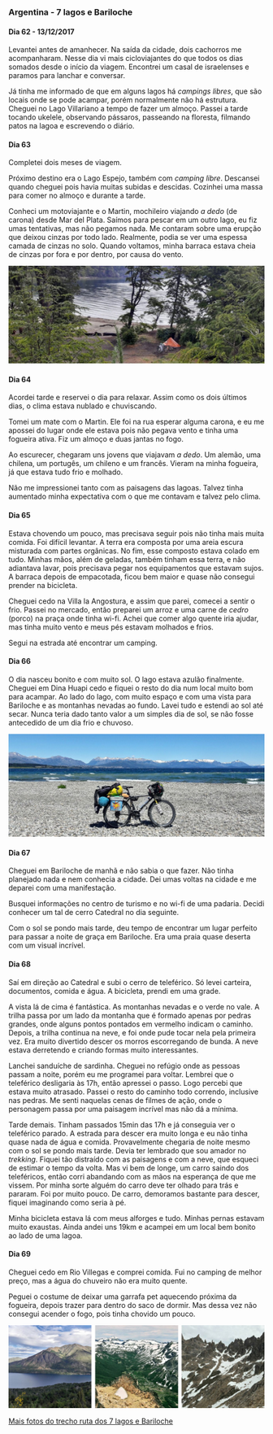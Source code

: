 

### Argentina - 7 lagos e Bariloche

#### Dia 62 - 13/12/2017

Levantei antes de amanhecer.
Na saída da cidade, dois cachorros me acompanharam.
Nesse dia vi mais cicloviajantes do que todos os dias somados desde o início da viagem.
Encontrei um casal de israelenses e paramos para lanchar e conversar.

Já tinha me informado de que em alguns lagos há *campings libres*, que são locais onde se pode acampar, porém normalmente não há estrutura.
Cheguei no Lago Villariano a tempo de fazer um almoço.
Passei a tarde tocando ukelele, observando pássaros, passeando na floresta, filmando patos na lagoa e escrevendo o diário.

#### Dia 63

Completei dois meses de viagem.

Próximo destino era o Lago Espejo, também com *camping libre*.
Descansei quando cheguei pois havia muitas subidas e descidas.
Cozinhei uma massa para comer no almoço e durante a tarde.

Conheci um motoviajante e o Martin, mochileiro viajando *a dedo* (de carona) desde Mar del Plata.
Saímos para pescar em um outro lago, eu fiz umas tentativas, mas não pegamos nada.
Me contaram sobre uma erupção que deixou cinzas por todo lado.
Realmente, podia se ver uma espessa camada de cinzas no solo.
Quando voltamos, minha barraca estava cheia de cinzas por fora e por dentro, por causa do vento.

![acampando ao lado da lagoa](./assets/images/lagoa.jpg)

#### Dia 64

Acordei tarde e reservei o dia para relaxar.
Assim como os dois últimos dias, o clima estava nublado e chuviscando.

Tomei um mate com o Martin.
Ele foi na rua esperar alguma carona, e eu me apossei do lugar onde ele estava pois não pegava vento e tinha uma fogueira ativa.
Fiz um almoço e duas jantas no fogo.

Ao escurecer, chegaram uns jovens que viajavam *a dedo*.
Um alemão, uma chilena, um portugês, um chileno e um francês. 
Vieram na minha fogueira, já que estava tudo frio e molhado.

Não me impressionei tanto com as paisagens das lagoas.
Talvez tinha aumentado minha expectativa com o que me contavam e talvez pelo clima.

#### Dia 65

Estava chovendo um pouco, mas precisava seguir pois não tinha mais muita comida.
Foi difícil levantar.
A terra era composta por uma areia escura misturada com partes orgânicas.
No fim, esse composto estava colado em tudo.
Minhas mãos, além de geladas, também tinham essa terra, e não adiantava lavar, pois precisava pegar nos equipamentos que estavam sujos.
A barraca depois de empacotada, ficou bem maior e quase não consegui prender na bicicleta.

Cheguei cedo na Villa la Angostura, e assim que parei, comecei a sentir o frio.
Passei no mercado, então preparei um arroz e uma carne de *cedro* (porco) na praça onde tinha wi-fi.
Achei que comer algo quente iria ajudar, mas tinha muito vento e meus pés estavam molhados e frios.

Segui na estrada até encontrar um camping.

#### Dia 66

O dia nasceu bonito e com muito sol.
O lago estava azulão finalmente.
Cheguei em Dina Huapi cedo e fiquei o resto do dia num local muito bom para acampar.
Ao lado do lago, com muito espaço e com uma vista para Bariloche e as montanhas nevadas ao fundo.
Lavei tudo e estendi ao sol até secar.
Nunca teria dado tanto valor a um simples dia de sol, se não fosse antecedido de um dia frio e chuvoso.

![vista para montanhas e bariloche](./assets/images/vista-bariloche.jpg)

#### Dia 67

Cheguei em Bariloche de manhã e não sabia o que fazer.
Não tinha planejado nada e nem conhecia a cidade.
Dei umas voltas na cidade e me deparei com uma manifestação.

Busquei informações no centro de turismo e no wi-fi de uma padaria.
Decidi conhecer um tal de cerro Catedral no dia seguinte.

Com o sol se pondo mais tarde, deu tempo de encontrar um lugar perfeito para passar a noite de graça em Bariloche.
Era uma praia quase deserta com um visual incrível.

#### Dia 68

Saí em direção ao Catedral e subi o cerro de teleférico.
Só levei carteira, documentos, comida e água.
A bicicleta, prendi em uma grade.

A vista lá de cima é fantástica.
As montanhas nevadas e o verde no vale.
A trilha passa por um lado da montanha que é formado apenas por pedras grandes, onde alguns pontos pontados em vermelho indicam o caminho.
Depois, a trilha continua na neve, e foi onde pude tocar nela pela primeira vez.
Era muito divertido descer os morros escorregando de bunda.
A neve estava derretendo e criando formas muito interessantes.

Lanchei sanduíche de sardinha.
Cheguei no refúgio onde as pessoas passam a noite, porém eu me programei para voltar.
Lembrei que o teleférico desligaria às 17h, então apressei o passo.
Logo percebi que estava muito atrasado.
Passei o resto do caminho todo correndo, inclusive nas pedras.
Me senti naquelas cenas de filmes de ação, onde o personagem passa por uma paisagem incrível mas não dá a mínima.

Tarde demais.
Tinham passados 15min das 17h e já conseguia ver o teleférico parado.
A estrada para descer era muito longa e eu não tinha quase nada de água e comida.
Provavelmente chegaria de noite mesmo com o sol se pondo mais tarde.
Devia ter lembrado que sou amador no *trekking*.
Fiquei tão distraído com as paisagens e com a neve, que esqueci de estimar o tempo da volta. 
Mas vi bem de longe, um carro saindo dos teleféricos, então corri abandando com as mãos na esperança de que me vissem.
Por minha sorte alguém do carro deve ter olhado para trás e pararam.
Foi por muito pouco.
De carro, demoramos bastante para descer, fiquei imaginando como seria à pé.

Minha bicicleta estava lá com meus alforges e tudo.
Minhas pernas estavam muito exaustas.
Ainda andei uns 19km e acampei em um local bem bonito ao lado de uma lagoa.



#### Dia 69

Cheguei cedo em Rio Villegas e comprei comida.
Fui no camping de melhor preço, mas a água do chuveiro não era muito quente.

Peguei o costume de deixar uma garrafa pet aquecendo próxima da fogueira, depois trazer para dentro do saco de dormir.
Mas dessa vez não consegui acender o fogo, pois tinha chovido um pouco.



![Lago e Cerro Catedral](./assets/images/lago-catedral.jpg)



[Mais fotos do trecho ruta dos 7 lagos e Bariloche](https://photos.app.goo.gl/XNWxm945LxK59tDk2)

